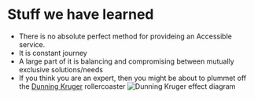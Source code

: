 # Stuff we have learned


- There is no absolute perfect method for provideing an Accessible service. 
- It is  constant journey
- A large part of it is balancing and compromising between mutually exclusive solutions/needs
- If you think you are an expert, then you might be about to plummet off the [Dunning Kruger](https://thedecisionlab.com/biases/dunning-kruger-effect/) rollercoaster
![Dunning Kruger effect diagram](https://scotentsd.github.io/a11y/images/dk2.png "Dunning Kruger effect")

